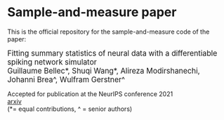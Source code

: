 # Sample-and-measure paper

This is the official repository for the sample-and-measure code of the paper:

<span style="font-size:larger;">Fitting summary statistics of neural data with a differentiable spiking network simulator  
Guillaume Bellec*, Shuqi Wang*, Alireza Modirshanechi, Johanni Brea^, Wulfram Gerstner^</span>


Accepted for publication at the NeurIPS conference 2021  
[arxiv](https://arxiv.org/abs/2106.10064)  
(*= equal contributions, ^ = senior authors)

